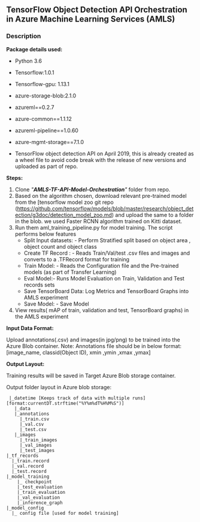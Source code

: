 ## **TensorFlow Object Detection API Orchestration in Azure Machine Learning Services (AMLS)**


### **Description**
	

**Package details used:**

- Python 3.6
- Tensorflow:1.0.1
- Tensorflow-gpu: 1.13.1
- azure-storage-blob:2.1.0
- azureml==0.2.7
- azure-common==1.1.12
- azureml-pipeline==1.0.60
- azure-mgmt-storage==7.1.0

- TensorFlow object detection API on April 2019, this is already created as a wheel file to avoid code break with the release of new versions and uploaded as part of repo.

**Steps:**

1. Clone _"**AMLS-TF-API-Model-Orchestration**"_ folder from repo.
1. Based on the algorithm chosen, download relevant pre-trained model from the [tensorflow model zoo git repo (https://github.com/tensorflow/models/blob/master/research/object_detection/g3doc/detection_model_zoo.md) 
	and upload the same to a folder in the blob. we used Faster RCNN algorithm trained on Kitti dataset. 
1. Run them aml_training_pipeline.py for model training. The script performs below features
    * Split Input datasets: - Perform Stratified split based on object area , object      count and object class
    * Create TF Record : - Reads Train/Val/test .csv files and images and converts to a .TFRecord format for training
   *  Train Model: - Reads the Configuration file and the Pre-trained models (as part of Transfer Learning) 
    * Eval Model:- Runs Model Evaluation on Train, Validation and Test records sets
    * Save TensorBoard Data:  Log Metrics and TensorBoard Graphs into AMLS experiment
    * Save Model: - Save Model 
1. View results( mAP of train, validation and test, TensorBoard graphs) in the AMLS experiment	

**Input Data Format:**

Upload annotations(.csv) and images(in jpg/png) to be trained into the Azure Blob container. 
Note: Annotations file should be in below format:
   [image_name, classid(Object ID), xmin ,ymin ,xmax ,ymax]

**Output Layout:**

Training results will be saved in Target Azure Blob storage container.

Output folder layout in Azure blob storage: 

     |_datetime [Keeps track of data with multiple runs][format:currentDT.strftime("%Y%m%dT%H%M%S")]
       |_data
       |_annotations
         |_train.csv
         |_val.csv
         |_test.csv		
       |_images
         |_train_images
         |_val_images
         |_test_images
    |_tf_records
      |_train.record
      |_val.record
      |_test.record	
    |_model_training
        |_ checkpoint
        |_test_evaluation
        |_train_evaluation
        |_val_evaluation		
        |_inference_graph
    |_model_config
      |_ config file [used for model training] 		
	

	
